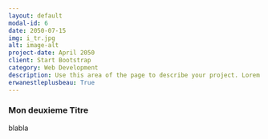 ```yaml
---
layout: default
modal-id: 6
date: 2050-07-15
img: i_tr.jpg
alt: image-alt
project-date: April 2050
client: Start Bootstrap
category: Web Development
description: Use this area of the page to describe your project. Lorem ipsum dolor sit amet, consectetur adipisicing elit. Mollitia neque assumenda ipsam nihil, molestias magnam, recusandae quos quis inventore quisquam velit asperiores, vitae? Reprehenderit soluta, eos quod consequuntur itaque. Nam ll.
erwanestleplusbeau: True
---
```

### Mon deuxieme Titre
blabla 
